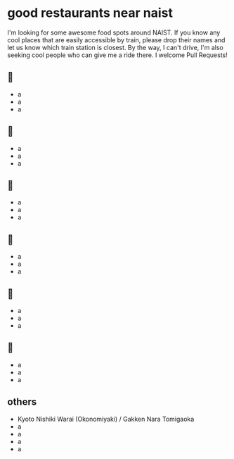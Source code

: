 # good restaurants near naist

I'm looking for some awesome food spots around NAIST. If you know any cool places that are easily accessible by train, please drop their names and let us know which train station is closest. By the way, I can't drive, I'm also seeking cool people who can give me a ride there. I welcome Pull Requests!

## 🍣

- a
- a
- a

## 🍜

- a
- a
- a

## 🥩

- a
- a
- a

## 🍻

- a
- a
- a

## 🍔

- a
- a
- a

## 🍕

- a
- a
- a

## others

- Kyoto Nishiki Warai (Okonomiyaki) / Gakken Nara Tomigaoka 
- a
- a
- a
- a
